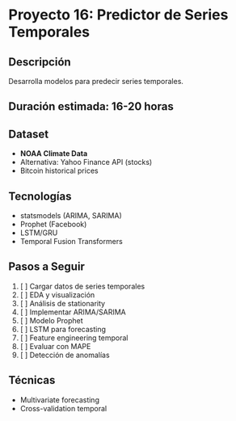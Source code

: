 # Proyecto 16: Predictor de Series Temporales

## Descripción
Desarrolla modelos para predecir series temporales.

## Duración estimada: 16-20 horas

## Dataset
- **NOAA Climate Data**
- Alternativa: Yahoo Finance API (stocks)
- Bitcoin historical prices

## Tecnologías
- statsmodels (ARIMA, SARIMA)
- Prophet (Facebook)
- LSTM/GRU
- Temporal Fusion Transformers

## Pasos a Seguir
1. [ ] Cargar datos de series temporales
2. [ ] EDA y visualización
3. [ ] Análisis de stationarity
4. [ ] Implementar ARIMA/SARIMA
5. [ ] Modelo Prophet
6. [ ] LSTM para forecasting
7. [ ] Feature engineering temporal
8. [ ] Evaluar con MAPE
9. [ ] Detección de anomalías

## Técnicas
- Multivariate forecasting
- Cross-validation temporal
